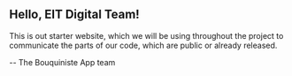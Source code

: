 ## Hello, EIT Digital Team!

This is out starter website, which we will be using throughout the project to communicate the parts of our code, which are public or already released.  

-- The Bouquiniste App team
